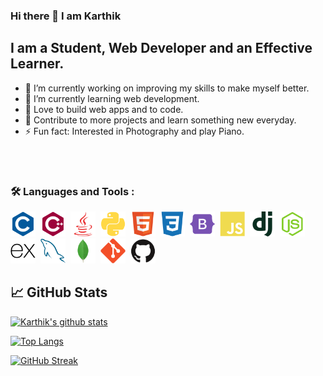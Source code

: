 ### Hi there 👋 I am Karthik

## I am a Student, Web Developer and an Effective Learner.

- 🔭 I’m currently working on improving my skills to make myself better.
- 🌱 I’m currently learning web development.
- 💖 Love to build web apps and to code. 
- 🥅 Contribute to more projects and learn something new everyday.
- ⚡ Fun fact: Interested in Photography and play Piano.

<br>
<br>

### :hammer_and_wrench: Languages and Tools :
<div>
  <img src="https://github.com/devicons/devicon/blob/master/icons/c/c-plain.svg" title="C" alt="C" width="40" height="40"/>&nbsp;
  <img src="https://github.com/devicons/devicon/blob/master/icons/cplusplus/cplusplus-plain.svg" title="Boot" alt="Boot" width="40" height="40"/>&nbsp;
  <img src="https://github.com/devicons/devicon/blob/master/icons/java/java-plain.svg" title="Boot" alt="Boot" width="40" height="40"/>&nbsp;
  <img src="https://github.com/devicons/devicon/blob/master/icons/python/python-plain.svg" title="Boot" alt="Boot" width="40" height="40"/>&nbsp;
  <img src="https://github.com/devicons/devicon/blob/master/icons/html5/html5-original.svg" title="Boot" alt="Boot" width="40" height="40"/>&nbsp;
  <img src="https://github.com/devicons/devicon/blob/master/icons/css3/css3-plain.svg" title="Boot" alt="Boot" width="40" height="40"/>&nbsp;
   <img src="https://github.com/devicons/devicon/blob/master/icons/bootstrap/bootstrap-plain.svg" title="Boot" alt="Boot" width="40" height="40"/>&nbsp;
  <img src="https://github.com/devicons/devicon/blob/master/icons/javascript/javascript-plain.svg" title="Boot" alt="Boot" width="40" height="40"/>&nbsp;
  <img src="https://github.com/devicons/devicon/blob/master/icons/django/django-plain.svg" title="Boot" alt="Boot" width="40" height="40"/>&nbsp;
  <img src="https://github.com/devicons/devicon/blob/master/icons/nodejs/nodejs-original.svg" title="Boot" alt="Boot" width="40" height="40"/>&nbsp;
  <img src="https://github.com/devicons/devicon/blob/master/icons/express/express-original.svg" title="Boot" alt="Boot" width="40" height="40"/>&nbsp;
  <img src="https://github.com/devicons/devicon/blob/master/icons/mysql/mysql-plain.svg" title="Boot" alt="Boot" width="40" height="40"/>&nbsp;
  <img src="https://github.com/devicons/devicon/blob/master/icons/mongodb/mongodb-original.svg" title="Boot" alt="Boot" width="40" height="40"/>&nbsp;
  <img src="https://github.com/devicons/devicon/blob/master/icons/git/git-original.svg" title="Boot" alt="Boot" width="40" height="40"/>&nbsp;
  <img src="https://github.com/devicons/devicon/blob/master/icons/github/github-original.svg" title="Boot" alt="Boot" width="40" height="40"/>&nbsp;
</div>

## 📈 GitHub Stats 

[![Karthik's github stats](https://github-readme-stats.vercel.app/api?username=karthiksbh)](https://github.com/karthiksbh)

[![Top Langs](https://github-readme-stats.vercel.app/api/top-langs/?username=karthiksbh&layout=compact)](https://github.com/karthiksbh)

[![GitHub Streak](https://github-readme-streak-stats.herokuapp.com/?user=karthiksbh)](https://git.io/streak-stats)
